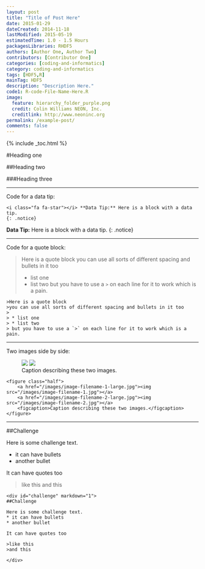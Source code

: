 ```yaml
---
layout: post
title: "Title of Post Here"
date: 2015-01-29
dateCreated: 2014-11-18
lastModified: 2015-05-19
estimatedTime: 1.0 - 1.5 Hours
packagesLibraries: RHDF5
authors: [Author One, Author Two]
contributors: [Contributor One]
categories: [coding-and-informatics]
category: coding-and-informatics
tags: [HDF5,R]
mainTag: HDF5
description: "Description Here."
code1: R-code-File-Name-Here.R
image:
  feature: hierarchy_folder_purple.png
  credit: Colin Williams NEON, Inc.
  creditlink: http://www.neoninc.org
permalink: /example-post/
comments: false
---
```


{% include _toc.html %}

#Heading one

##Heading two

###Heading three

***

Code for a data tip:

    <i class="fa fa-star"></i> **Data Tip:** Here is a block with a data tip.
    {: .notice}

<i class="fa fa-star"></i> **Data Tip:** Here is a block with a data tip.
{: .notice}


***

Code for a quote block:

>Here is a quote block
>you can use all sorts of different spacing and bullets in it too
>
> * list one
> * list two
> but you have to use a `>` on each line for it to work which is a pain.

    >Here is a quote block
    >you can use all sorts of different spacing and bullets in it too
    >
    > * list one
    > * list two
    > but you have to use a `>` on each line for it to work which is a pain.


***
Two images side by side:

<figure class="half">
    <a href="/images/image-filename-1-large.jpg"><img src="/images/image-filename-1.jpg"></a>
    <a href="/images/image-filename-2-large.jpg"><img src="/images/image-filename-2.jpg"></a>
    <figcaption>Caption describing these two images.</figcaption>
</figure>

    <figure class="half">
        <a href="/images/image-filename-1-large.jpg"><img src="/images/image-filename-1.jpg"></a>
        <a href="/images/image-filename-2-large.jpg"><img src="/images/image-filename-2.jpg"></a>
        <figcaption>Caption describing these two images.</figcaption>
    </figure>
    
***

<div id="challenge" markdown="1">
##Challenge
  
Here is some challenge text.
* it can have bullets
* another bullet
  
It can have quotes too
  
>like this
>and this

</div>
  
  
    <div id="challenge" markdown="1">
    ##Challenge
    
    Here is some challenge text.
    * it can have bullets
    * another bullet
    
    It can have quotes too
    
    >like this
    >and this
    
    </div>
